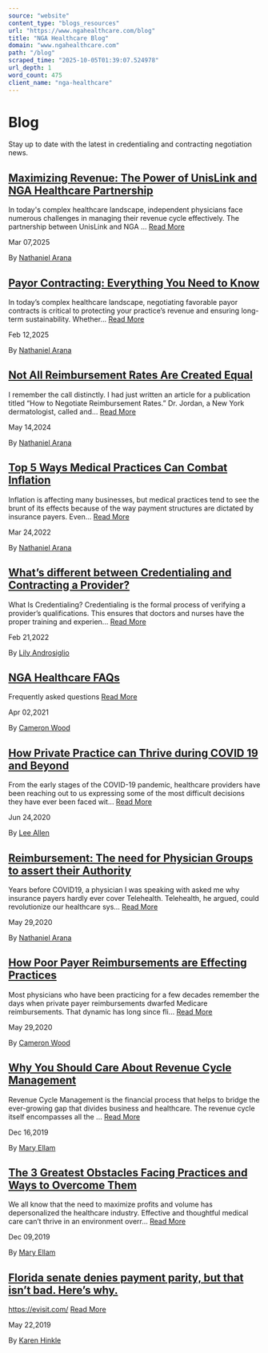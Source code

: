 ```yaml
---
source: "website"
content_type: "blogs_resources"
url: "https://www.ngahealthcare.com/blog"
title: "NGA Healthcare Blog"
domain: "www.ngahealthcare.com"
path: "/blog"
scraped_time: "2025-10-05T01:39:07.524978"
url_depth: 1
word_count: 475
client_name: "nga-healthcare"
---
```


# Blog

Stay up to date with the latest in credentialing and contracting negotiation news.

## [Maximizing Revenue: The Power of UnisLink and NGA Healthcare Partnership](https://www.ngahealthcare.com/blog/maximizing-revenue-unislink-and-nga-healthcare-partnership)

In today's complex healthcare landscape, independent physicians face numerous challenges in managing their revenue cycle effectively. The partnership between UnisLink and NGA ... [Read More](https://www.ngahealthcare.com/blog/maximizing-revenue-unislink-and-nga-healthcare-partnership)

Mar 07,2025

By [Nathaniel Arana](https://www.ngahealthcare.com/blog/author/nathaniel-arana)

## [Payor Contracting: Everything You Need to Know](https://www.ngahealthcare.com/blog/insurance-payor-contracting)

In today’s complex healthcare landscape, negotiating favorable payor contracts is critical to protecting your practice’s revenue and ensuring long-term sustainability. Whether... [Read More](https://www.ngahealthcare.com/blog/insurance-payor-contracting)

Feb 12,2025

By [Nathaniel Arana](https://www.ngahealthcare.com/blog/author/nathaniel-arana)

## [Not All Reimbursement Rates Are Created Equal](https://www.ngahealthcare.com/blog/not-all-reimbursement-rates-are-created-equal)

I remember the call distinctly. I had just written an article for a publication titled “How to Negotiate Reimbursement Rates.” Dr. Jordan, a New York dermatologist, called and... [Read More](https://www.ngahealthcare.com/blog/not-all-reimbursement-rates-are-created-equal)

May 14,2024

By [Nathaniel Arana](https://www.ngahealthcare.com/blog/author/nathaniel-arana)

## [Top 5 Ways Medical Practices Can Combat Inflation](https://www.ngahealthcare.com/blog/top-5-way-medical-practices-can-combat-inflation)

Inflation is affecting many businesses, but medical practices tend to see the brunt of its effects because of the way payment structures are dictated by insurance payers. Even... [Read More](https://www.ngahealthcare.com/blog/top-5-way-medical-practices-can-combat-inflation)

Mar 24,2022

By [Nathaniel Arana](https://www.ngahealthcare.com/blog/author/nathaniel-arana)

## [What’s different between Credentialing and Contracting a Provider?](https://www.ngahealthcare.com/blog/whats-the-difference-between-credentialing-and-contracting-a-provider)

What Is Credentialing? Credentialing is the formal process of verifying a provider’s qualifications. This ensures that doctors and nurses have the proper training and experien... [Read More](https://www.ngahealthcare.com/blog/whats-the-difference-between-credentialing-and-contracting-a-provider)

Feb 21,2022

By [Lily Androsiglio](https://www.ngahealthcare.com/blog/author/lily-androsiglio)

## [NGA Healthcare FAQs](https://www.ngahealthcare.com/blog/nga-healthcare-faqs)

Frequently asked questions [Read More](https://www.ngahealthcare.com/blog/nga-healthcare-faqs)

Apr 02,2021

By [Cameron Wood](https://www.ngahealthcare.com/blog/author/cameron-wood)

## [How Private Practice can Thrive during COVID 19 and Beyond](https://www.ngahealthcare.com/blog/how-private-practice-can-thrive-during-covid-19-and-beyond-0)

From the early stages of the COVID-19 pandemic, healthcare providers have been reaching out to us expressing some of the most difficult decisions they have ever been faced wit... [Read More](https://www.ngahealthcare.com/blog/how-private-practice-can-thrive-during-covid-19-and-beyond-0)

Jun 24,2020

By [Lee Allen](https://www.ngahealthcare.com/blog/author/lee-allen)

## [Reimbursement: The need for Physician Groups to assert their Authority](https://www.ngahealthcare.com/blog/physician-reimbursement-covid19-demonstrates-the-need-for-independent-physician-groups-to-assert-their-authority-against-payers)

Years before COVID19, a physician I was speaking with asked me why insurance payers hardly ever cover Telehealth. Telehealth, he argued, could revolutionize our healthcare sys... [Read More](https://www.ngahealthcare.com/blog/physician-reimbursement-covid19-demonstrates-the-need-for-independent-physician-groups-to-assert-their-authority-against-payers)

May 29,2020

By [Nathaniel Arana](https://www.ngahealthcare.com/blog/author/nathaniel-arana)

## [How Poor Payer Reimbursements are Effecting Practices](https://www.ngahealthcare.com/blog/how-poor-payer-reimbursements-are-effecting-practices-during-the-covid-19-pandemic)

Most physicians who have been practicing for a few decades remember the days when private payer reimbursements dwarfed Medicare reimbursements. That dynamic has long since fli... [Read More](https://www.ngahealthcare.com/blog/how-poor-payer-reimbursements-are-effecting-practices-during-the-covid-19-pandemic)

May 29,2020

By [Cameron Wood](https://www.ngahealthcare.com/blog/author/cameron-wood)

## [Why You Should Care About Revenue Cycle Management](https://www.ngahealthcare.com/blog/why-you-should-care-about-revenue-cycle-management)

Revenue Cycle Management is the financial process that helps to bridge the ever-growing gap that divides business and healthcare. The revenue cycle itself encompasses all the ... [Read More](https://www.ngahealthcare.com/blog/why-you-should-care-about-revenue-cycle-management)

Dec 16,2019

By [Mary Ellam](https://www.ngahealthcare.com/blog/author/mary-ellam)

## [The 3 Greatest Obstacles Facing Practices and Ways to Overcome Them](https://www.ngahealthcare.com/blog/the-3-greatest-obstacles-facing-private-practices-and-the-simplest-way-to-overcome-them)

We all know that the need to maximize profits and volume has depersonalized the healthcare industry. Effective and thoughtful medical care can’t thrive in an environment overr... [Read More](https://www.ngahealthcare.com/blog/the-3-greatest-obstacles-facing-private-practices-and-the-simplest-way-to-overcome-them)

Dec 09,2019

By [Mary Ellam](https://www.ngahealthcare.com/blog/author/mary-ellam)

## [Florida senate denies payment parity, but that isn’t bad. Here’s why.](https://www.ngahealthcare.com/blog/florida-legislature-denies-payment-parity-but-that-isnt-necessarily-a-bad-thing.-heres-why)

https://evisit.com/ [Read More](https://www.ngahealthcare.com/blog/florida-legislature-denies-payment-parity-but-that-isnt-necessarily-a-bad-thing.-heres-why)

May 22,2019

By [Karen Hinkle](https://www.ngahealthcare.com/blog/author/karen-hinkle)